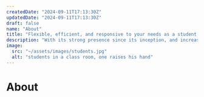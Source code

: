 ```yaml
---
createdDate: "2024-09-11T17:13:30Z"
updatedDate: "2024-09-11T17:13:30Z"
draft: false
name: "About"
title: "Flexible, efficient, and responsive to your needs as a student."
description: "With its strong presence since its inception, and increasingly chosen by individuals and professionals for its efficiency, flexibility and responsiveness, the British Language Academy is committed to offering quality services and programs designed specifically to meet the different requirements of our students."
image:
  src: "~/assets/images/students.jpg"
  alt: "students in a class room, one raises his hand"
---
```


<h1>About</h1>
